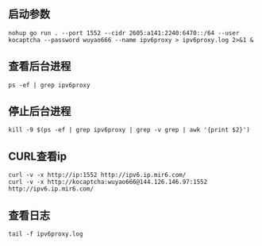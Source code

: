
## 启动参数
```
nohup go run . --port 1552 --cidr 2605:a141:2240:6470::/64 --user kocaptcha --password wuyao666 --name ipv6proxy > ipv6proxy.log 2>&1 &
```

## 查看后台进程
```
ps -ef | grep ipv6proxy
```

## 停止后台进程
```
kill -9 $(ps -ef | grep ipv6proxy | grep -v grep | awk '{print $2}')

```

##  CURL查看ip
```
curl -v -x http://ip:1552 http://ipv6.ip.mir6.com/
curl -v -x http://kocaptcha:wuyao666@144.126.146.97:1552 http://ipv6.ip.mir6.com/
```

## 查看日志
```
tail -f ipv6proxy.log
```